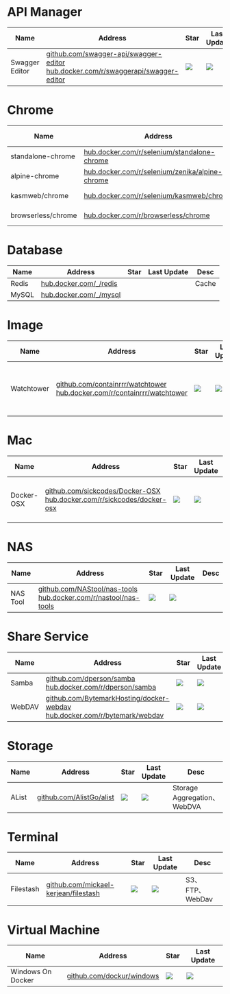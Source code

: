 # API Manager
Name| Address | Star| Last Update| Desc
-|-|-|-|-|
Swagger Editor|[github.com/swagger-api/swagger-editor](https://github.com/swagger-api/swagger-editor)<br/>[hub.docker.com/r/swaggerapi/swagger-editor](https://hub.docker.com/r/swaggerapi/swagger-editor)|<img src="https://img.shields.io/github/stars/swagger-api/swagger-editor?style=for-the-badge" />|<img src="https://img.shields.io/github/last-commit/swagger-api/swagger-editor?style=for-the-badge" />|

# Chrome
Name| Address | Pulls| Last Update| Desc
-|-|-|-|-|
standalone-chrome|[hub.docker.com/r/selenium/standalone-chrome](https://hub.docker.com/r/selenium/standalone-chrome)|<img src="https://img.shields.io/docker/pulls/selenium/standalone-chrome?color=%2348BB78&logo=docker&label=pulls" alt="Downloads" />|| for selenium
alpine-chrome|[hub.docker.com/r/selenium/zenika/alpine-chrome](https://hub.docker.com/r/zenika/alpine-chrome)|<img src="https://img.shields.io/docker/pulls/zenika/alpine-chrome?color=%2348BB78&logo=docker&label=pulls" alt="Downloads" />|| for selenium
kasmweb/chrome|[hub.docker.com/r/selenium/kasmweb/chrome](https://hub.docker.com/r/kasmweb/chrome)|<img src="https://img.shields.io/docker/pulls/kasmweb/chrome?color=%2348BB78&logo=docker&label=pulls" alt="Downloads" />|| for selenium
browserless/chrome|[hub.docker.com/r/browserless/chrome](https://hub.docker.com/r/browserless/chrome)|<img src="https://img.shields.io/docker/pulls/browserless/chrome?color=%2348BB78&logo=docker&label=pulls" alt="Downloads" />||

# Database
Name| Address | Star| Last Update| Desc
-|-|-|-|-|
Redis|[hub.docker.com/_/redis](https://hub.docker.com/_/redis)|||Cache
MySQL|[hub.docker.com/_/mysql](https://hub.docker.com/_/mysql)|||

# Image
Name| Address | Star| Last Update|Desc
-|-|-|-|-|
Watchtower|[github.com/containrrr/watchtower](https://github.com/containrrr/watchtower)<br/>[hub.docker.com/r/containrrr/watchtower](https://hub.docker.com/r/containrrr/watchtower)|<img src="https://img.shields.io/github/stars/containrrr/watchtower?style=for-the-badge" />|<img src="https://img.shields.io/github/last-commit/containrrr/watchtower?style=for-the-badge" />|Automating Docker Container Base Image Updates

# Mac
Name| Address | Star| Last Update|Desc
-|-|-|-|-|
Docker-OSX|[github.com/sickcodes/Docker-OSX](https://github.com/sickcodes/Docker-OSX)<br/>[hub.docker.com/r/sickcodes/docker-osx](https://hub.docker.com/r/sickcodes/docker-osx)|<img src="https://img.shields.io/github/stars/sickcodes/Docker-OSX?style=for-the-badge" />|<img src="https://img.shields.io/github/last-commit/sickcodes/Docker-OSX?style=for-the-badge" />|Run macOS VM in a Docker

# NAS
Name| Address | Star| Last Update|Desc
-|-|-|-|-|
NAS Tool|[github.com/NAStool/nas-tools](https://github.com/NAStool/nas-tools)<br/>[hub.docker.com/r/nastool/nas-tools](https://hub.docker.com/r/nastool/nas-tools)|<img src="https://img.shields.io/github/stars/NAStool/nas-tools?style=for-the-badge" />|<img src="https://img.shields.io/github/last-commit/NAStool/nas-tools?style=for-the-badge" />|

# Share Service
Name| Address | Star| Last Update|Desc
-|-|-|-|-|
Samba|[github.com/dperson/samba](https://github.com/dperson/samba)<br/>[hub.docker.com/r/dperson/samba](https://hub.docker.com/r/dperson/samba)|<img src="https://img.shields.io/github/stars/dperson/samba?style=for-the-badge" />|<img src="https://img.shields.io/github/last-commit/dperson/samba?style=for-the-badge" />|SMB Protocol
WebDAV|[github.com/BytemarkHosting/docker-webdav](https://github.com/BytemarkHosting/docker-webdav)<br/>[hub.docker.com/r/bytemark/webdav](https://hub.docker.com/r/bytemark/webdav)|<img src="https://img.shields.io/github/stars/BytemarkHosting/docker-webdav?style=for-the-badge" />|<img src="https://img.shields.io/github/last-commit/BytemarkHosting/docker-webdav?style=for-the-badge" />|WebDAV  Protocol

# Storage
Name| Address | Star| Last Update|Desc
-|-|-|-|-|
AList|[github.com/AlistGo/alist](https://github.com/AlistGo/alist)|<img src="https://img.shields.io/github/stars/AlistGo/alist?style=for-the-badge" />|<img src="https://img.shields.io/github/last-commit/AlistGo/alist?style=for-the-badge" />|Storage Aggregation、WebDVA


# Terminal
Name| Address | Star| Last Update|Desc
-|-|-|-|-|
Filestash|[github.com/mickael-kerjean/filestash](https://github.com/mickael-kerjean/filestash)|<img src="https://img.shields.io/github/stars/mickael-kerjean/filestash?style=for-the-badge" />|<img src="https://img.shields.io/github/last-commit/mickael-kerjean/filestash?style=for-the-badge" />|S3、FTP、WebDav



# Virtual Machine
Name| Address | Star| Last Update
-|-|-|-|
Windows On Docker|[github.com/dockur/windows](https://github.com/dockur/windows)|<img src="https://img.shields.io/github/stars/dockur/windows?style=for-the-badge" />|<img src="https://img.shields.io/github/last-commit/dockur/windows?style=for-the-badge" />

